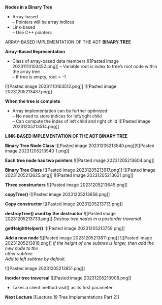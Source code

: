 **Nodes in a Binary Tree**
* Array-based  
	– Pointers will be array indices  
* Link-based  
	– Use C++ pointers

ARRAY-BASED IMPLEMENTATION OF THE ADT **BINARY TREE**

**Array-Based Representation**
* Class of array-based data members
![[Pasted image 20231110103452.png]]
	– Variable root is index to tree’s root node within the array tree  
	– If tree is empty, root = -1
	
![[Pasted image 20231110103512.png]]
![[Pasted image 20231205213437.png]]

**When the tree is complete**
* Array implementation can be further optimized  
	– No need to store indices for left/right child  
	– Can compute the index of left child and right child
![[Pasted image 20231205213514.png]]

**LINK-BASED IMPLEMENTATION OF THE ADT BINARY TREE**

**Binary Tree Node Class**
![[Pasted image 20231205213540.png]]![[Pasted image 20231205213540 1.png]]

**Each tree node has two pointers**
![[Pasted image 20231205213604.png]]

**Binary Tree Class**
![[Pasted image 20231205213617.png]]
![[Pasted image 20231205213625.png]]
![[Pasted image 20231205213631.png]]

**Three constructors**
![[Pasted image 20231205213645.png]]

**copyTree()**
![[Pasted image 20231205213658.png]]

**Copy constructor**
![[Pasted image 20231205213713.png]]

**destroyTree() used by the destructor**
![[Pasted image 20231205213733.png]]
*Destroy tree nodes in a postorder traversal*

**getHeightHelper()**
![[Pasted image 20231205213759.png]]

**Add a new node**
![[Pasted image 20231205213811.png]]
![[Pasted image 20231205213818.png]]
*If the height of one subtree is larger, then add the new node to the  
other subtree.  
Add to left subtree by default.*

![[Pasted image 20231205213851.png]]

**Inorder tree traversal**
![[Pasted image 20231205213908.png]]
* Takes a client method visit() as its first parameter

**Next Lecture**
[[Lecture 19 Tree Implementations Part 2]]
